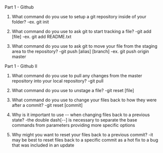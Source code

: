 Part 1 - Github
1. What command do you use to setup a git repository inside of your folder?
-ex. git init

2. What command do you use to ask git to start tracking a file?
-git add [file]
-ex. git add README.txt

3. What command do you use to ask git to move your file from the staging area to the repository?
-git push [alias] [branch]
-ex. git push origin master

Part 1 - Github II
1. What command do you use to pull any changes from the master repository into your local repository?
-git pull

2. What command do you use to unstage a file?
-git reset [file]

3. What command do you use to change your files back to how they were after a commit?
-git reset [commit]

4. Why is it important to use -- when changing files back to a previous state?
-the double dash[--] is necessary to separate the base commands from parameters providing more specific options

5. Why might you want to reset your files back to a previous commit?
-it may be best to reset files back to a specific commit as a hot fix to a bug that was included in an update